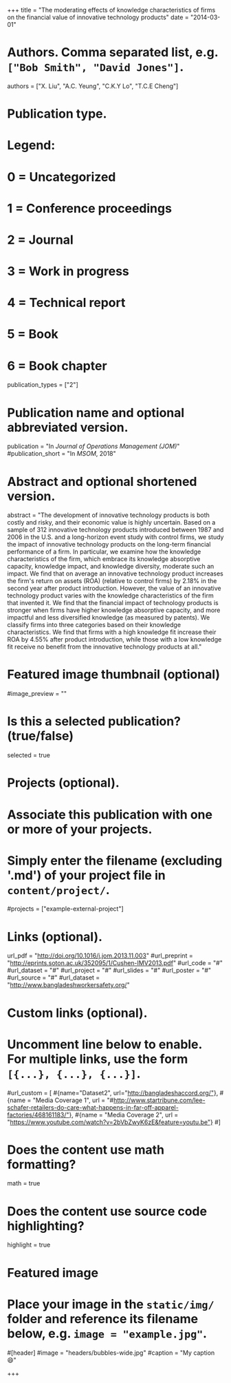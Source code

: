 +++
title = "The moderating effects of knowledge characteristics of firms on the financial value of innovative technology products"
date = "2014-03-01"

# Authors. Comma separated list, e.g. `["Bob Smith", "David Jones"]`.
authors = ["X. Liu", "A.C. Yeung", "C.K.Y Lo", "T.C.E Cheng"]

# Publication type.
# Legend:
# 0 = Uncategorized
# 1 = Conference proceedings
# 2 = Journal
# 3 = Work in progress
# 4 = Technical report
# 5 = Book
# 6 = Book chapter
publication_types = ["2"]

# Publication name and optional abbreviated version.
publication = "In *Journal of Operations Management (JOM)*"
#publication_short = "In *MSOM*, 2018"

# Abstract and optional shortened version.
abstract = "The development of innovative technology products is both costly and risky, and their economic value is highly uncertain. Based on a sample of 312 innovative technology products introduced between 1987 and 2006 in the U.S. and a long-horizon event study with control firms, we study the impact of innovative technology products on the long-term financial performance of a firm. In particular, we examine how the knowledge characteristics of the firm, which embrace its knowledge absorptive capacity, knowledge impact, and knowledge diversity, moderate such an impact. We find that on average an innovative technology product increases the firm's return on assets (ROA) (relative to control firms) by 2.18% in the second year after product introduction. However, the value of an innovative technology product varies with the knowledge characteristics of the firm that invented it. We find that the financial impact of technology products is stronger when firms have higher knowledge absorptive capacity, and more impactful and less diversified knowledge (as measured by patents). We classify firms into three categories based on their knowledge characteristics. We find that firms with a high knowledge fit increase their ROA by 4.55% after product introduction, while those with a low knowledge fit receive no benefit from the innovative technology products at all." 

# Featured image thumbnail (optional)
#image_preview = ""

# Is this a selected publication? (true/false)
selected = true

# Projects (optional).
#   Associate this publication with one or more of your projects.
#   Simply enter the filename (excluding '.md') of your project file in `content/project/`.
#projects = ["example-external-project"]

# Links (optional).
url_pdf = "http://doi.org/10.1016/j.jom.2013.11.003"
#url_preprint = "http://eprints.soton.ac.uk/352095/1/Cushen-IMV2013.pdf"
#url_code = "#"
#url_dataset = "#"
#url_project = "#"
#url_slides = "#"
#url_poster = "#"
#url_source = "#"
#url_dataset = "http://www.bangladeshworkersafety.org/"

# Custom links (optional).
#   Uncomment line below to enable. For multiple links, use the form `[{...}, {...}, {...}]`.

#url_custom = [
#{name="Dataset2", url="http://bangladeshaccord.org/"},
#{name = "Media Coverage 1", url = "#http://www.startribune.com/lee-schafer-retailers-do-care-what-happens-in-far-off-apparel-factories/468161183/"},
#{name = "Media Coverage 2", url = "https://www.youtube.com/watch?v=2bVbZwyK6zE&feature=youtu.be"}
#] 

# Does the content use math formatting?
math = true

# Does the content use source code highlighting?
highlight = true

# Featured image
# Place your image in the `static/img/` folder and reference its filename below, e.g. `image = "example.jpg"`.
#[header]
#image = "headers/bubbles-wide.jpg"
#caption = "My caption :smile:"

+++

  
